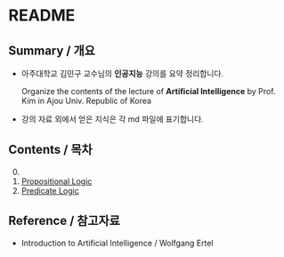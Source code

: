 # README

## Summary / 개요

- 아주대학교 김민구 교수님의 **인공지능** 강의를 요약 정리합니다.

  Organize the contents of the lecture of **Artificial Intelligence** by Prof. Kim in Ajou Univ. Republic of Korea

- 강의 자료 외에서 얻은 지식은 각 md 파일에 표기합니다.



## Contents / 목차

0. 
1. [Propositional Logic](./1_Propositional_Logic.md/)
2. [Predicate Logic](./2_Predicate_Logic.md)



## Reference / 참고자료

- Introduction to Artificial Intelligence / Wolfgang Ertel
